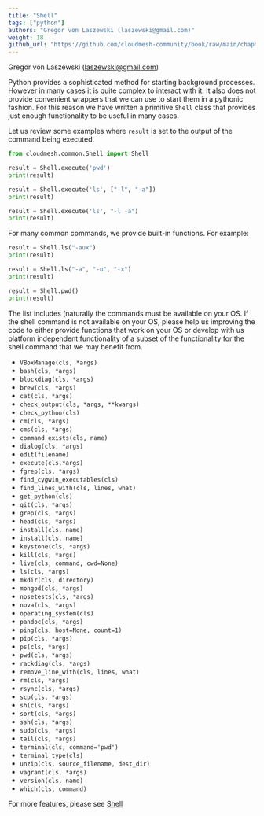 ```yaml
---
title: "Shell"
tags: ["python"]
authors: "Gregor von Laszewski (laszewski@gmail.com)"
weight: 18
github_url: "https://github.com/cloudmesh-community/book/raw/main/chapters/prg/python/cloudmesh/shell.md"
---
```


Gregor von Laszewski (laszewski@gmail.com)



Python provides a sophisticated method for starting background processes.
However in many cases it is quite complex to interact with it. It also
does not provide convenient wrappers that we can use to start them in a
pythonic fashion. For this reason we have written a primitive `Shell`
class that provides just enough functionality to be useful in many
cases.

Let us review some examples where `result` is set to the
output of the command being executed.

``` python
from cloudmesh.common.Shell import Shell

result = Shell.execute('pwd')
print(result)

result = Shell.execute('ls', ["-l", "-a"])
print(result)

result = Shell.execute('ls', "-l -a")
print(result)
```

For many common commands, we provide built-in functions. For example:

``` python
result = Shell.ls("-aux")
print(result)

result = Shell.ls("-a", "-u", "-x")
print(result)

result = Shell.pwd()
print(result)
```

The list includes (naturally the commands must be available on your OS.
If the shell command is not available on your OS, please help us
improving the code to either provide functions that work on your OS or
develop with us platform independent functionality of a subset of the
functionality for the shell command that we may benefit from.

-   `VBoxManage(cls, *args)`
-   `bash(cls, *args)`
-   `blockdiag(cls, *args)`
-   `brew(cls, *args)`
-   `cat(cls, *args)`
-   `check_output(cls, *args, **kwargs)`
-   `check_python(cls)`
-   `cm(cls, *args)`
-   `cms(cls, *args)`
-   `command_exists(cls, name)`
-   `dialog(cls, *args)`
-   `edit(filename)`
-   `execute(cls,*args)`
-   `fgrep(cls, *args)`
-   `find_cygwin_executables(cls)`
-   `find_lines_with(cls, lines, what)`
-   `get_python(cls)`
-   `git(cls, *args)`
-   `grep(cls, *args)`
-   `head(cls, *args)`
-   `install(cls, name)`
-   `install(cls, name)`
-   `keystone(cls, *args)`
-   `kill(cls, *args)`
-   `live(cls, command, cwd=None)`
-   `ls(cls, *args)`
-   `mkdir(cls, directory)`
-   `mongod(cls, *args)`
-   `nosetests(cls, *args)`
-   `nova(cls, *args)`
-   `operating_system(cls)`
-   `pandoc(cls, *args)`
-   `ping(cls, host=None, count=1)`
-   `pip(cls, *args)`
-   `ps(cls, *args)`
-   `pwd(cls, *args)`
-   `rackdiag(cls, *args)`
-   `remove_line_with(cls, lines, what)`
-   `rm(cls, *args)`
-   `rsync(cls, *args)`
-   `scp(cls, *args)`
-   `sh(cls, *args)`
-   `sort(cls, *args)`
-   `ssh(cls, *args)`
-   `sudo(cls, *args)`
-   `tail(cls, *args)`
-   `terminal(cls, command='pwd')`
-   `terminal_type(cls)`
-   `unzip(cls, source_filename, dest_dir)`
-   `vagrant(cls, *args)`
-   `version(cls, name)`
-   `which(cls, command)`

For more features, please see [Shell](https://cloudmesh.github.io/cloudmesh-manual/api/cloudmesh.common.html?highlight=shell#module-cloudmesh.common.Shell)